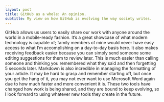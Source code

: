 ```yaml
---
layout: post
title: GitHub as a whole: An opinion.
subtitle: My view on how GitHub is evolving the way society writes.
---
```


GitHub allows us users to easily share our work with anyone around the world in a mobile-ready fashion. It’s a great showcase of what modern technology is capable of; family members of mine would never have easy access to what I’m accomplishing on a day-to-day basis here. It also makes receiving feedback easier because you can simply send someone some editing suggestions for them to review later. This is much easier than calling someone and thinking you remembered what they said and then forgetting 5 seconds later. Markdown is also incredible in managing the formatting of your article. It may be hard to grasp and remember starting off, but once you get the hang of it, you may not ever want to use Microsoft Word again due to how much faster and more convenient it is. These two tools have changed how work is being shared, and they are bound to keep evolving, so I look forward to using whatever new tools they create in the future.
